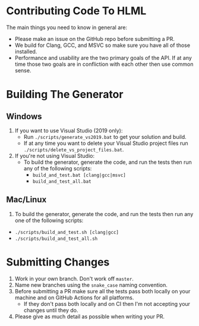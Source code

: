 # Contributing Code To HLML

The main things you need to know in general are:
* Please make an issue on the GitHub repo before submitting a PR.
* We build for Clang, GCC, and MSVC so make sure you have all of those installed.
* Performance and usability are the two primary goals of the API.  If at any time those two goals are in confliction with each other then use common sense.


Building The Generator
======================

Windows
-------
1. If you want to use Visual Studio (2019 only):
	* Run `./scripts/generate_vs2019.bat` to get your solution and build.
	* If at any time you want to delete your Visual Studio project files run `./scripts/delete_vs_project_files.bat`.
2. If you're not using Visual Studio:
	* To build the generator, generate the code, and run the tests then run any of the following scripts:
		* `build_and_test.bat [clang|gcc|msvc]`
		* `build_and_test_all.bat`

Mac/Linux
---------
1. To build the generator, generate the code, and run the tests then run any one of the following scripts:

* `./scripts/build_and_test.sh [clang|gcc]`
* `./scripts/build_and_test_all.sh`


Submitting Changes
==================

1. Work in your own branch.  Don't work off `master`.
2. Name new branches using the `snake_case` naming convention.
2. Before submitting a PR make sure all the tests pass both locally on your machine and on GitHub Actions for all platforms.
	* If they don't pass both locally and on CI then I'm not accepting your changes until they do.
3. Please give as much detail as possible when writing your PR.